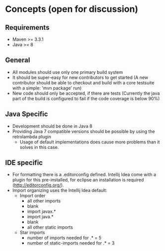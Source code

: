 <!--

  Licensed to the Apache Software Foundation (ASF) under one or more
  contributor license agreements.  See the NOTICE file distributed with
  this work for additional information regarding copyright ownership.
  The ASF licenses this file to You under the Apache License, Version 2.0
  (the "License"); you may not use this file except in compliance with
  the License.  You may obtain a copy of the License at

      http://www.apache.org/licenses/LICENSE-2.0

  Unless required by applicable law or agreed to in writing, software
  distributed under the License is distributed on an "AS IS" BASIS,
  WITHOUT WARRANTIES OR CONDITIONS OF ANY KIND, either express or implied.
  See the License for the specific language governing permissions and
  limitations under the License.

-->
# Concepts (open for discussion)

## Requirements

- Maven >= 3.3.1 
- Java >= 8

## General

- All modules should use only one primary build system
- It should be super-easy for new contributors to get started (A new contributor should be able to checkout and build with a core testsuite with a simple: 'mvn package' run)
- New code should only be accepted, if there are tests (Currently the java part of the build is configured to fail if the code coverage is below 90%)

## Java Specific

- Development should be done in Java 8
- Providing Java 7 compatible versions should be possible by using the retrolambda plugin
  - Usage of default implementations does cause more problems than it solves in this case. 

## IDE specific
- For formatting there is a .editorconfig defined. Intellij Idea come with a plugin for this pre-installed, for eclipse an installation is required (http://editorconfig.org/).
- Import organizing uses the Intellij Idea default:
  - Import order
    - all other imports
    - blank
    - import javax.*
    - import java.*
    - blank
    - all other static imports
  - Star imports
    - number of imports needed for .* = 5
    - number of static-imports needed for .* = 3